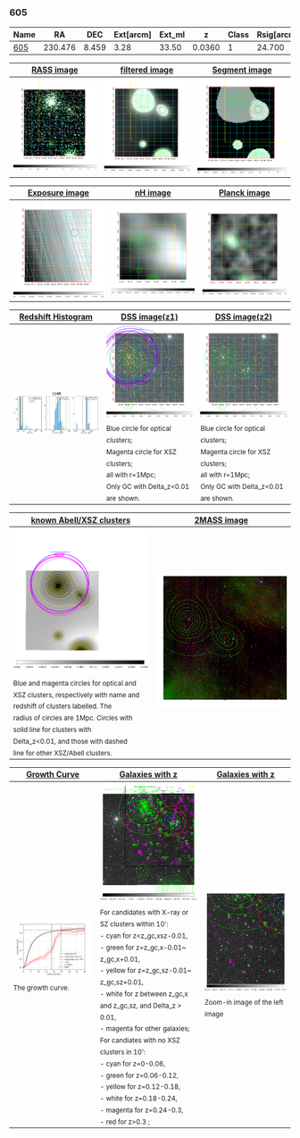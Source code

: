 <div STYLE="page-break-after: always;"></div>

### 605

|Name          |RA          |DEC      | Ext[arcm] | Ext_ml | z    | Class| Rsig[arcmin] | CRsig[c/s] | CR500[c/s] | R500[Mpc] |L500[erg/s]|F500[erg/s/cm^2]| M500[Msun]|Tx[keV]|beta|GC(XSZ,Delta_z<0.01)| GC(OPT,Delta_z<0.01)|GC|alias|
|--------------|------------|------------|---|---|-----------|--------|------|------|----|----|----|----|----|----|----|----|----|----|---|
|[605](script/605.md)     | 230.476       | 8.459       | 3.28    | 33.50   | 0.0360 | 1   | 24.700 |0.866 |0.883 |0.798 |4.824e+43 |1.606e-11 |1.494e+14 |2.774 |0.504 |-, |N, |A, |t148|

|[RASS image](../image/605/605_img.pdf)|[filtered image](../image/605/605_fil.pdf)|[Segment image](../image/605/605_seg.pdf)|
|-------------------|--------------------|-------------------|
| <img src="../image/605/605_img.png" width="300">  | <img src="../image/605/605_fil.png" width="300">   | <img src="../image/605/605_seg.png" width="300">  |

|[Exposure image](../image/605/605_mex.pdf)| [nH image](../image/605/605_nh.pdf)| [Planck image](../image/605/605_p.pdf)|
|-------------------|--------------------|-------------------|
|<img src="../image/605/605_mex.png" width="300">   | <img src="../image/605/605_nh.png" width="300">    | <img src="../image/605/605_p.png" width="300"> |

|[Redshift Histogram](../image/605/605_zg.pdf) | [DSS image(z1)](../image/605/605_dss_z1.pdf)      |  [DSS image(z2)](../image/605/605_dss_z2.pdf)    |
|-------------------|--------------------|-------------------|
|<img src="../image/605/605_zg.png" width="300"> |<img src="../image/605/605_dss_z1.png" width="300"> <sub><br>Blue circle for optical clusters; <br>Magenta circle for XSZ clusters; <br>all with r=1Mpc; <br>Only GC with Delta_z<0.01 are shown. </sub>| <img src="../image/605/605_dss_z2.png" width="300"><sub><br>Blue circle for optical clusters; <br>Magenta circle for XSZ clusters; <br>all with r=1Mpc; <br>Only GC with Delta_z<0.01 are shown. </sub> |

|[known Abell/XSZ clusters](../image/605/605_m.pdf) | [2MASS image](../image/605/605_2mass.pdf)      |
|-------------------|-------------------|
|<img src=../image/605/605_m.png width="300"> <sub><br>Blue and magenta circles for optical and <br>XSZ clusters, respectively with name and <br>redshift of clusters labelled. The <br>radius of circles are 1Mpc. Circles with <br>solid line for clusters with <br>Delta_z<0.01, and those with dashed <br>line for other XSZ/Abell clusters.        </sub>|<img src="../image/605/605_2mass.png" width="300">  |

|[Growth Curve](../image/605/605_gca_all.png) |[Galaxies with z](../image/605/605_opt_ned.pdf) |[Galaxies with z](../image/605/605_opt_ned_zoom.pdf) |
|-------------------|-------------------|-------------------|
| <img src="../image/605/605_gca_all.png" width="300"> <sub><br>The growth curve.</sub>| <img src=../image/605/605_opt_ned.png width="300"> <br><sub> For candidates with X-ray or SZ clusters within 10': <br> - cyan for z<z_gc,xsz-0.01, <br> - green for z=z_gc,x-0.01~ z_gc,x+0.01, <br> - yellow for z=z_gc,sz-0.01~ z_gc,sz+0.01, <br> - white for z between z_gc,x and z_gc,sz, and Delta_z > 0.01, <br> - magenta for other galaxies; <br>For candiates with no XSZ clusters in 10': <br> - cyan for z=0-0.06, <br> - green for z=0.06-0.12, <br> - yellow for z=0.12-0.18, <br> - white for z=0.18-0.24, <br> - magenta for z=0.24-0.3, <br> - red for z>0.3 ;  </sub>|<img src=../image/605/605_opt_ned_zoom.png width="300">  <br><sub> Zoom-in image of the left image</sub>|




